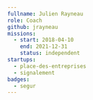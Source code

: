 ```yaml
---
fullname: Julien Rayneau
role: Coach
github: jrayneau
missions:
  - start: 2018-04-10
    end: 2021-12-31
    status: independent
startups:
  - place-des-entreprises
  - signalement
badges:
  - segur
---
```

